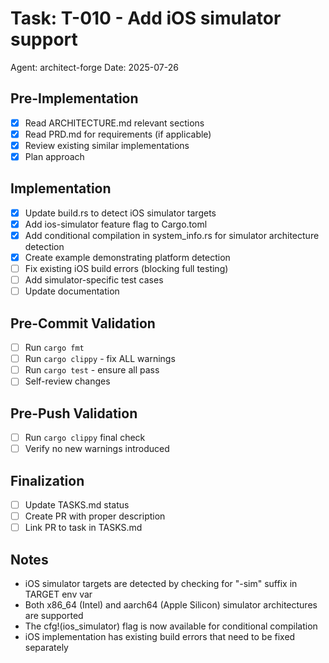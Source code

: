 # Task: T-010 - Add iOS simulator support
Agent: architect-forge
Date: 2025-07-26

## Pre-Implementation
- [x] Read ARCHITECTURE.md relevant sections
- [x] Read PRD.md for requirements (if applicable)
- [x] Review existing similar implementations
- [x] Plan approach

## Implementation
- [x] Update build.rs to detect iOS simulator targets
- [x] Add ios-simulator feature flag to Cargo.toml
- [x] Add conditional compilation in system_info.rs for simulator architecture detection
- [x] Create example demonstrating platform detection
- [ ] Fix existing iOS build errors (blocking full testing)
- [ ] Add simulator-specific test cases
- [ ] Update documentation

## Pre-Commit Validation
- [ ] Run `cargo fmt`
- [ ] Run `cargo clippy` - fix ALL warnings
- [ ] Run `cargo test` - ensure all pass
- [ ] Self-review changes

## Pre-Push Validation
- [ ] Run `cargo clippy` final check
- [ ] Verify no new warnings introduced

## Finalization
- [ ] Update TASKS.md status
- [ ] Create PR with proper description
- [ ] Link PR to task in TASKS.md

## Notes
- iOS simulator targets are detected by checking for "-sim" suffix in TARGET env var
- Both x86_64 (Intel) and aarch64 (Apple Silicon) simulator architectures are supported
- The cfg!(ios_simulator) flag is now available for conditional compilation
- iOS implementation has existing build errors that need to be fixed separately